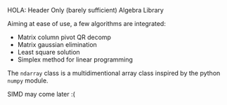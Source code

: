 HOLA: Header Only (barely sufficient) Algebra Library

Aiming at ease of use, a few algorithms are integrated:
 * Matrix column pivot QR decomp
 * Matrix gaussian elimination
 * Least square solution
 * Simplex method for linear programming

The `ndarray` class is a multidimentional array class inspired by the python `numpy` module.

SIMD may come later :(
